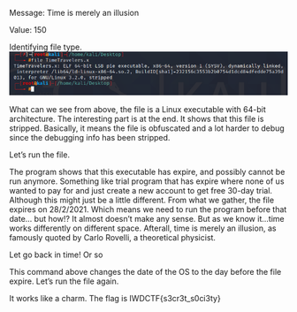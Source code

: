 Message: Time is merely an illusion

Value: 150 

Identifying file type.
<img src="https://github.com/CSBCTF/IWDCTF/blob/d673519da347cfa18b29e2a39b850360b7c5cadc/Binary%20-%20Time%20Travel/0%20file.PNG">
 
 What can we see from above, the file is a Linux executable with 64-bit architecture. The interesting part is at the end. It shows that this file is stripped. Basically, it means the file is obfuscated and a lot harder to debug since the debugging info has been stripped.

Let’s run the file.
<img src="">
 
The program shows that this executable has expire, and possibly cannot be run anymore. Something like trial program that has expire where none of us wanted to pay for and just create a new account to get free 30-day trial. Although this might just be a little different. 
From what we gather, the file expires on 28/2/2021. Which means we need to run the program before that date… but how!? It almost doesn’t make any sense. But as we know it...time works differently on different space.  Afterall, time is merely an illusion, as famously quoted by Carlo Rovelli, a theoretical physicist. 

Let go back in time! Or so 
<img src="">
 
This command above changes the date of the OS to the day before the file expire. Let’s run the file again.
<img src="">

 It works like a charm. The flag is IWDCTF{s3cr3t_s0ci3ty}
